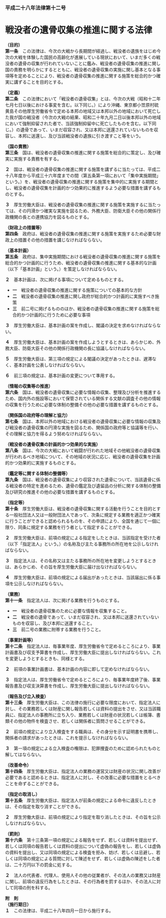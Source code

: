 ### 平成二十八年法律第十二号  
# 戦没者の遺骨収集の推進に関する法律  
  
**（目的）**  
**第一条**　この法律は、今次の大戦から長期間が経過し、戦没者の遺族をはじめ今次の大戦を体験した国民の高齢化が進展している現状において、いまだ多くの戦没者の遺骨の収集が行われていないことに鑑み、戦没者の遺骨収集の推進に関し国の責務を明らかにするとともに、戦没者の遺骨収集の実施に関し基本となる事項等を定めることにより、戦没者の遺骨収集の推進に関する施策を総合的かつ確実に講ずることを目的とする。  
  
**（定義）**  
**第二条**　この法律において「戦没者の遺骨収集」とは、今次の大戦（昭和十二年七月七日以後における事変を含む。以下同じ。）により沖縄、東京都小笠原村硫黄島その他厚生労働省令で定める本邦の地域又は本邦以外の地域において死亡した我が国の戦没者（今次の大戦の結果、昭和二十年九月二日以後本邦以外の地域において強制抑留された者で、当該強制抑留中に死亡したものを含む。以下同じ。）の遺骨であって、いまだ収容され、又は本邦に送還されていないものを収容し、本邦に送還し、及び当該戦没者の遺族に引き渡すこと等をいう。  
  
**（国の責務）**  
**第三条**　国は、戦没者の遺骨収集の推進に関する施策を総合的に策定し、及び確実に実施する責務を有する。  
  
**２**　国は、戦没者の遺骨収集の推進に関する施策を講ずるに当たっては、平成二十八年度から平成三十六年度までの間（第五条第一項において「集中実施期間」という。）を、戦没者の遺骨収集の推進に関する施策を集中的に実施する期間とし、戦没者の遺骨収集を計画的かつ効果的に推進するよう必要な措置を講ずるものとする。  
  
**３**　厚生労働大臣は、戦没者の遺骨収集の推進に関する施策を実施するに当たっては、その円滑かつ確実な実施を図るため、外務大臣、防衛大臣その他の関係行政機関の長との連携協力を図るものとする。  
  
**（財政上の措置等）**  
**第四条**　政府は、戦没者の遺骨収集の推進に関する施策を実施するため必要な財政上の措置その他の措置を講じなければならない。  
  
**（基本計画）**  
**第五条**　政府は、集中実施期間における戦没者の遺骨収集の推進に関する施策を総合的かつ計画的に行うため、戦没者の遺骨収集の推進に関する基本的な計画（以下「基本計画」という。）を策定しなければならない。  
  
**２**　基本計画は、次に掲げる事項について定めるものとする。  
* **一**　戦没者の遺骨収集の推進に関する施策についての基本的な方針  
* **二**　戦没者の遺骨収集の推進に関し政府が総合的かつ計画的に実施すべき施策  
* **三**　前二号に掲げるもののほか、戦没者の遺骨収集の推進に関する施策を総合的かつ計画的に行うために必要な事項  
  
**３**　厚生労働大臣は、基本計画の案を作成し、閣議の決定を求めなければならない。  
  
**４**　厚生労働大臣は、基本計画の案を作成しようとするときは、あらかじめ、外務大臣、防衛大臣その他の関係行政機関の長に協議しなければならない。  
  
**５**　厚生労働大臣は、第三項の規定による閣議の決定があったときは、遅滞なく、基本計画を公表しなければならない。  
  
**６**　前三項の規定は、基本計画の変更について準用する。  
  
**（情報の収集等の推進）**  
**第六条**　国は、戦没者の遺骨収集に必要な情報の収集、整理及び分析を推進するため、国内外の施設等において保管されている関係する文献の調査その他の情報の収集を行うために必要な体制の整備その他の必要な措置を講ずるものとする。  
  
**（関係国の政府等の理解と協力）**  
**第七条**　国は、本邦以外の地域における戦没者の遺骨収集に必要な情報の収集及び戦没者の遺骨収集の円滑な実施を図るため、関係国の政府等と協議等を行い、その理解と協力を得るよう努めなければならない。  
  
**（戦没者の遺骨収集の計画的かつ効果的な実施）**  
**第八条**　国は、今次の大戦において戦闘が行われた地域その他戦没者の遺骨収集が行われるべき地域について、その地域の状況に応じ、戦没者の遺骨収集を計画的かつ効果的に実施するものとする。  
  
**（鑑定等に関する体制の整備等）**  
**第九条**　国は、戦没者の遺骨収集により収容された遺骨について、当該遺骨に係る戦没者の特定を進めるため、遺骨の鑑定及び遺留品の分析に関する体制の整備及び研究の推進その他の必要な措置を講ずるものとする。  
  
**（指定等）**  
**第十条**　厚生労働大臣は、戦没者の遺骨収集に関する活動を行うことを目的とする一般社団法人又は一般財団法人であって、次条に規定する業務を適正かつ確実に行うことができると認められるものを、その申請により、全国を通じて一個に限り、同条に規定する業務を行う者として指定することができる。  
  
**２**　厚生労働大臣は、前項の規定による指定をしたときは、当該指定を受けた者（以下「指定法人」という。）の名称及び主たる事務所の所在地を公示しなければならない。  
  
**３**　指定法人は、その名称又は主たる事務所の所在地を変更しようとするときは、あらかじめ、その旨を厚生労働大臣に届け出なければならない。  
  
**４**　厚生労働大臣は、前項の規定による届出があったときは、当該届出に係る事項を公示しなければならない。  
  
**（業務）**  
**第十一条**　指定法人は、次に掲げる業務を行うものとする。  
* **一**　戦没者の遺骨収集のために必要な情報を収集すること。  
* **二**　戦没者の遺骨であって、いまだ収容され、又は本邦に送還されていないものを収容し、及び本邦に送還すること。  
* **三**　前二号の業務に附帯する業務を行うこと。  
  
**（事業計画等）**  
**第十二条**　指定法人は、毎事業年度、厚生労働省令で定めるところにより、事業計画書及び収支予算書を作成し、厚生労働大臣に提出しなければならない。これを変更しようとするときも、同様とする。  
  
**２**　前項の事業計画書は、基本計画の内容に即して定めなければならない。  
  
**３**　指定法人は、厚生労働省令で定めるところにより、毎事業年度終了後、事業報告書及び収支決算書を作成し、厚生労働大臣に提出しなければならない。  
  
**（報告及び立入検査）**  
**第十三条**　厚生労働大臣は、この法律の施行に必要な限度において、指定法人に対し、その業務若しくは財産に関し報告若しくは資料の提出をさせ、又は当該職員に、指定法人の事務所に立ち入り、業務若しくは財産の状況若しくは帳簿、書類その他の物件を検査させ、若しくは関係者に質問させることができる。  
  
**２**　前項の規定により立入検査をする職員は、その身分を示す証明書を携帯し、関係者の請求があったときは、これを提示しなければならない。  
  
**３**　第一項の規定による立入検査の権限は、犯罪捜査のために認められたものと解してはならない。  
  
**（改善命令）**  
**第十四条**　厚生労働大臣は、指定法人の業務の運営又は財産の状況に関し改善が必要であると認めるときは、指定法人に対し、その改善に必要な措置をとるべきことを命ずることができる。  
  
**（指定の取消し）**  
**第十五条**　厚生労働大臣は、指定法人が前条の規定による命令に違反したときは、その指定を取り消すことができる。  
  
**２**　厚生労働大臣は、前項の規定により指定を取り消したときは、その旨を公示しなければならない。  
  
**（罰則）**  
**第十六条**　第十三条第一項の規定による報告をせず、若しくは資料を提出せず、若しくは同項の報告若しくは資料の提出について虚偽の報告をし、若しくは虚偽の資料を提出し、又は同項の規定による検査を拒み、妨げ、若しくは忌避し、若しくは同項の規定による質問に対して陳述をせず、若しくは虚偽の陳述をした者は、二十万円以下の罰金に処する。  
  
**２**　法人の代表者、代理人、使用人その他の従業者が、その法人の業務又は財産に関し、前項の違反行為をしたときは、その行為者を罰するほか、その法人に対して同項の刑を科する。  
  
**附　則**  
**（施行期日）**  
**１**　この法律は、平成二十八年四月一日から施行する。  
  
